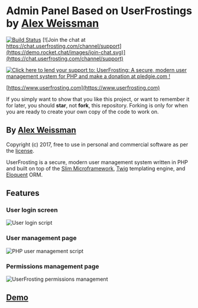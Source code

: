 # Admin Panel Based on UserFrostings by [Alex Weissman](https://alexanderweissman.com)

[![Build Status](https://travis-ci.org/userfrosting/UserFrosting.svg?branch=master)](https://travis-ci.org/userfrosting/UserFrosting)
[![Join the chat at https://chat.userfrosting.com/channel/support](https://demo.rocket.chat/images/join-chat.svg)](https://chat.userfrosting.com/channel/support)

[![Click here to lend your support to: UserFrosting: A secure, modern user management system for PHP and make a donation at pledgie.com !](https://pledgie.com/campaigns/29583.png?skin_name=chrome)](https://pledgie.com/campaigns/29583)

[https://www.userfrosting.com](https://www.userfrosting.com)

If you simply want to show that you like this project, or want to remember it for later, you should **star**, not **fork**, this repository.  Forking is only for when you are ready to create your own copy of the code to work on.

## By [Alex Weissman](https://alexanderweissman.com)

Copyright (c) 2017, free to use in personal and commercial software as per the [license](LICENSE.md).

UserFrosting is a secure, modern user management system written in PHP and built on top of the [Slim Microframework](http://www.slimframework.com/), [Twig](http://twig.sensiolabs.org/) templating engine, and [Eloquent](https://laravel.com/docs/5.4/eloquent#introduction) ORM.

## Features

### User login screen
![User login script](screenshots/login.png)

### User management page
![PHP user management script](screenshots/users.png)

### Permissions management page
![UserFrosting permissions management](screenshots/permissions.png)

## [Demo](https://demo.userfrosting.com)
